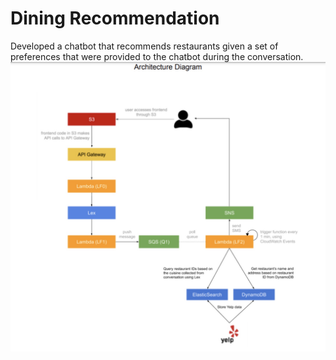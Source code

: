 # Dining Recommendation
Developed a chatbot that recommends restaurants given a set of preferences that were provided to the chatbot during the conversation.
![My Image](architecture_design/Architechture.jpeg)
